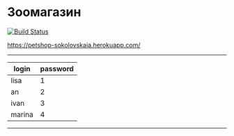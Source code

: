# Зоомагазин


[![Build Status](https://travis-ci.org/Sokolovskaia/pet_shop.svg?branch=master)](https://travis-ci.org/Sokolovskaia/pet_shop)


https://petshop-sokolovskaia.herokuapp.com/ 


---


login | password
--- | ---
lisa | 1
an | 2
ivan | 3
marina | 4

---